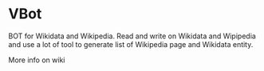 VBot
====

BOT for Wikidata and Wikipedia. Read and write on Wikidata and Wipipedia and use a lot of tool to generate list of Wikipedia page and Wikidata entity.

More info on wiki
